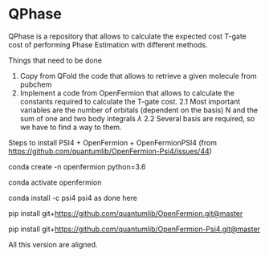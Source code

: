 # QPhase

QPhase is a repository that allows to calculate the expected cost T-gate cost of performing Phase Estimation with different methods.

Things that need to be done
1. Copy from QFold the code that allows to retrieve a given molecule from pubchem
2. Implement a code from OpenFermion that allows to calculate the constants required to calculate the T-gate cost.
  2.1 Most important variables are the number of orbitals (dependent on the basis) N and the sum of one and two body integrals $\lambda$
  2.2 Several basis are required, so we have to find a way to them.

Steps to install PSI4 + OpenFermion + OpenFermionPSI4 (from https://github.com/quantumlib/OpenFermion-Psi4/issues/44)

conda create -n openfermion python=3.6

conda activate openfermion

conda install -c psi4 psi4 as done here

pip install git+https://github.com/quantumlib/OpenFermion.git@master

pip install git+https://github.com/quantumlib/OpenFermion-Psi4.git@master

All this version are aligned.
